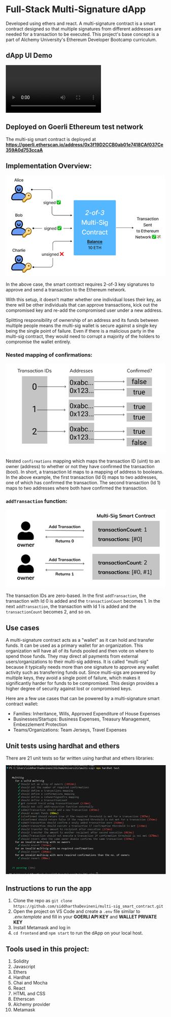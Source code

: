 # Full-Stack Multi-Signature dApp

Developed using ethers and react. A multi-signature contract is a smart contract designed so that multiple signatures from different addresses are needed for a transaction to be executed. This project's base concept is a part of Alchemy University's Ethereum Developer Bootcamp curriculum.

## dApp UI Demo

<video src="./MultiSig_dApp_Demo.mp4" controls tile="dApp"></video>

## Deployed on Goerli Ethereum test network

The multi-sig smart contract is deployed at **https://goerli.etherscan.io/address/0x3f19D2CCB0ab01e7418CAf037Ce359A0d753ccaA**

## Implementation Overview:

![](multi_sig_display.png)

In the above case, the smart contract requires 2-of-3 key signatures to approve and send a transaction to the Ethereum network.

With this setup, it doesn’t matter whether one individual loses their key, as there will be other individuals that can approve transactions, kick out the compromised key and re-add the compromised user under a new address.

Splitting responsibility of ownership of an address and its funds between multiple people means the multi-sig wallet is secure against a single key being the single point of failure. Even if there is a malicious party in the multi-sig contract, they would need to corrupt a majority of the holders to compromise the wallet entirely.

### Nested mapping of confirmations:

![](./multi_sig_mapping.png)

Nested `confirmations` mapping which maps the transaction ID (uint) to an owner (address) to whether or not they have confirmed the transaction (bool). In short, a transaction Id maps to a mapping of address to booleans. In the above example, the first transaction (Id 0) maps to two addresses, one of which has confirmed the transaction. The second transaction (Id 1) maps to two addresses where both have confirmed the transaction.

### `addTransaction` function:

![](./multi_sig_trxId.png)

The transaction IDs are zero-based. In the first `addTransaction`, the transaction with Id 0 is added and the `transactionCount` becomes 1.
In the next `addTransaction`, the transaction with Id 1 is added and the `transactionCount` becomes 2, and so on.

## Use cases

A multi-signature contract acts as a "wallet" as it can hold and transfer funds. It can be used as a primary wallet for an organization. This organization will have all of its funds pooled and then vote on where to spend those funds. They may direct all payments from external users/organizations to their multi-sig address.
It is called "multi-sig" because it typically needs more than one signature to approve any wallet activity such as transferring funds out. Since multi-sigs are powered by multiple keys, they avoid a single point of failure, which makes it significantly harder for funds to be compromised. This design provides a higher degree of security against lost or compromised keys.

Here are a few use cases that can be powered by a multi-signature smart contract wallet:

- Families: Inheritance, Wills, Approved Expenditure of House Expenses
- Businesses/Startups: Business Expenses, Treasury Management, Embezzlement Protection
- Teams/Organizations: Team Jerseys, Travel Expenses

## Unit tests using hardhat and ethers

There are 21 unit tests so far written using hardhat and ethers libraries:

![](./multi_sig_tests.png)

## Instructions to run the app

1. Clone the repo as `git clone https://github.com/siddharthaDevineni/multi-sig_smart_contract.git`
2. Open the project on VS Code and create a `.env` file similar to _.env.template_ and fill in your **GOERLI API KEY** and **WALLET PRIVATE KEY**
3. Install Metamask and log in
4. `cd frontend` and `npm start` to run the dApp on your local host.

## Tools used in this project:

1. Solidity
2. Javascript
3. Ethers
4. Hardhat
5. Chai and Mocha
6. React
7. HTML and CSS
8. Etherscan
9. Alchemy provider
10. Metamask
